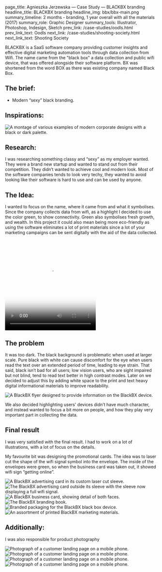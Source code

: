 page_title: Agnieszka Jerzewska — Case Study — BLACKBX branding
headline_title: BLACKBX branding
headline_img: bbx/bbx-main.png
summary_timeline: 2 months - branding, 1 year overall with all the materials (2017)
summary_role: Graphic Designer
summary_tools: Illustrator, Photoshop, Indesign, Sketch
prev_link: /case-studies/oodls.html
prev_link_text: Oodls
next_link: /case-studies/shooting-society.html
next_link_text: Shooting Society

BLACKBX is a SaaS software company providing customer insights and effective digital 
marketing automation tools through data collection from Wifi. The name came from the 
"black box" a data collection and public wifi device, that was offered alongside their software platform. 
BX was shortened from the word BOX as there was existing company named Black Box.

## The brief:

* Modern “sexy” black branding.

## Inspirations:

<div class="graphic standard">
    <img src="/resources/img/case-studies/pages/bbx/bbx-inspi.png" alt="A montage of various examples of modern corporate designs with a black 
    or dark palette." />
</div>

## Research:

I was researching something classy and “sexy” as my employer wanted. They were a brand new
startup and wanted to stand out from their competition. They didn’t wanted to achieve cool and modern look. 
Most of the software companies tends to look very techy, they wanted to avoid looking like their 
software is hard to use and can be used by anyone.

## The Idea:

I wanted to focus on the name, where it came from and what it symbolises. Since the company collects data from wifi, 
as a highlight I decided to use the color green, to show connectivity. Green also symbolises fresh growth, and 
wealth. In this project it could also mean being more eco-friendly as using the software eliminates a lot of print 
materials since a lot of your marketing campaigns can be sent digitally with the aid of the data collected.  

<div class="graphic standard">
    <video id="gif-mp4" poster="https://media.giphy.com/media/MaXOUjkV73aO4/200_s.gif" style="margin:0;padding:0" width="300" height="300" autoplay="" loop="">
        <source src="https://media.giphy.com/media/MaXOUjkV73aO4/giphy.mp4" type="video/mp4; codecs=&quot;avc1.42E01E, mp4a.40.2&quot;">
        <img src="https://media.giphy.com/media/MaXOUjkV73aO4/giphy.gif" title="Your browser does not support the mp4 video codec.">
    </video>
</div>

## The problem

It was too dark. The black background is problematic when used at larger scale. Pure black with white 
can cause discomfort for the eye when users read the text over an extended period of time, leading to eye strain. 
That said, black isn’t bad for all users; low vision users, who are sight impaired but not blind, tend to read text 
better in high contrast modes. Later on we decided to adjust this by adding white space to the print and text heavy digital 
informational materials to improve readability. 

<div class="graphic standard">
    <img src="/resources/img/case-studies/pages/bbx/bbx-flyer.png" alt="A BlackBX flyer designed to provide information on the BlackBX device."/>
</div>

We also decided highlighting users' devices didn’t have much character, and instead wanted to focus a bit more on people, and how they 
play very important part in collecting the data. 

## Final result

I was very satisfied with the final result. I had to work on a lot of illustrations, with a lot of focus on the details.

My favourite bit was designing the promotional cards. The idea was to laser cut the shape of the wifi signal symbol into the envelope. 
The inside of the envelopes were green, so when the business card was taken out, it showed wifi sign “getting online”. 

<div class="graphic ultrawide split blackbx-montage">
    <img src="/resources/img/case-studies/pages/bbx/bbx-final1.png"
     alt="A BlackBX advertising card in its custom laser cut sleeve." style="grid-area: A;"/>
    <img src="/resources/img/case-studies/pages/bbx/bbx-final2.png" 
    alt="The BlackBX advertising card outside its sleeve with the sleeve now displaying a full wifi signal." style="grid-area: B;"/>
    <img src="/resources/img/case-studies/pages/bbx/bbx-final3.png" 
    alt="A BlackBX business card, showing detail of both faces." style="grid-area: C;"/>
    <img src="/resources/img/case-studies/pages/bbx/bbx-final4.png" style="grid-area: D;" 
    alt="The BlackBX branding book."/>
    <img src="/resources/img/case-studies/pages/bbx/bbx-final5.png" style="grid-area: E;"
    alt="Branded packaging for the BlackBX black box device." />
    <img src="/resources/img/case-studies/pages/bbx/bbx-final6.png" style="grid-area: F;"
    alt="An assortment of printed BlackBX marketing materials."/>
</div>

## Additionally:

I was also responsible for product photography

<div class="graphic ultrawide split blackbx-customer-montage">
    <img src="/resources/img/case-studies/pages/bbx/bbx-photo1.png" 
    alt="Photograph of a customer landing page on a mobile phone." style="grid-area: A;"/>
    <img src="/resources/img/case-studies/pages/bbx/bbx-photo2.png" 
    alt="Photograph of a customer landing page on a mobile phone." style="grid-area: B;" />
    <img src="/resources/img/case-studies/pages/bbx/bbx-photo3.png" 
    alt="Photograph of a customer landing page on a mobile phone." style="grid-area: C;" />
    <img src="/resources/img/case-studies/pages/bbx/bbx-photo4.png" 
    alt="Photograph of a customer landing page on a mobile phone." style="grid-area: D;" />
</div>